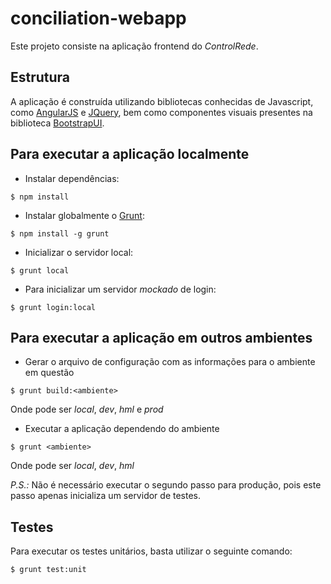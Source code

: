 # conciliation-webapp

Este projeto consiste na aplicação frontend do *ControlRede*.

## Estrutura

A aplicação é construída utilizando bibliotecas conhecidas de Javascript, como [AngularJS](https://angularjs.org/) e [JQuery](https://jquery.org), bem como componentes visuais presentes na biblioteca [BootstrapUI](https://angular-ui.github.io/bootstrap/).

## Para executar a aplicação localmente

- Instalar dependências:

```
$ npm install
```

- Instalar globalmente o [Grunt](http://gruntjs.com/):

```
$ npm install -g grunt
```

- Inicializar o servidor local:

```
$ grunt local
```

- Para inicializar um servidor _mockado_ de login:

```
$ grunt login:local
```

## Para executar a aplicação em outros ambientes

- Gerar o arquivo de configuração com as informações para o ambiente em questão

```
$ grunt build:<ambiente>
```

Onde *<ambiente>* pode ser _local_, _dev_, _hml_ e _prod_

- Executar a aplicação dependendo do ambiente

```
$ grunt <ambiente>
```

Onde *<ambiente>* pode ser _local_, _dev_, _hml_

*P.S.:* Não é necessário executar o segundo passo para produção, pois este passo apenas inicializa um servidor de testes.

## Testes

Para executar os testes unitários, basta utilizar o seguinte comando:

```
$ grunt test:unit
```
